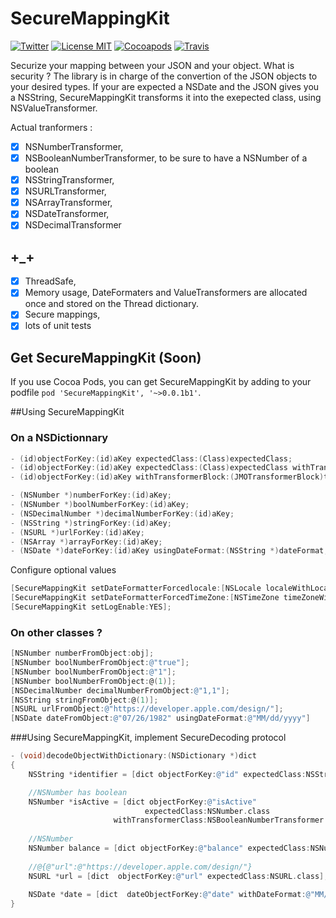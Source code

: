 SecureMappingKit 
==============================

[![Twitter](https://img.shields.io/badge/contact-@leverdeterre-green.svg)](http://twitter.com/leverdeterre)
[![License MIT](https://img.shields.io/badge/license-MIT-green.svg)](https://github.com/leverdeterre/SecureMappingKit/blob/master/LICENSE)
[![Cocoapods](http://img.shields.io/cocoapods/v/SecureMappingKit.svg)](https://github.com/leverdeterre/SecureMappingKit)
[![Travis](http://img.shields.io/travis/leverdeterre/SecureMappingKit.svg)](https://travis-ci.org/leverdeterre/SecureMappingKit)


Securize your mapping between your JSON and your object.
What is security ? The library is in charge of the convertion of the JSON objects to your desired types. 
If your are expected a NSDate and the JSON gives you a NSString, SecureMappingKit transforms it into the exepected class, using NSValueTransformer.

Actual tranformers : 
- [x] NSNumberTransformer,
- [x] NSBooleanNumberTransformer, to be sure to have a NSNumber of a boolean 
- [x] NSStringTransformer,
- [x] NSURLTransformer,
- [x] NSArrayTransformer,
- [x] NSDateTransformer,
- [x] NSDecimalTransformer

## +_+ 
- [x] ThreadSafe,
- [x] Memory usage, DateFormaters and ValueTransformers are allocated once and stored on the Thread dictionary.
- [x] Secure mappings,
- [x] lots of unit tests

## Get SecureMappingKit (Soon)

If you use Cocoa Pods, you can get SecureMappingKit by adding to your podfile `pod 'SecureMappingKit', '~>0.0.1b1'`. 

##Using SecureMappingKit
### On a NSDictionnary

```objective-c
- (id)objectForKey:(id)aKey expectedClass:(Class)expectedClass;
- (id)objectForKey:(id)aKey expectedClass:(Class)expectedClass withTransformerClass:(Class)transformerClass;
- (id)objectForKey:(id)aKey withTransformerBlock:(JMOTransformerBlock)transformerBlock;

- (NSNumber *)numberForKey:(id)aKey;
- (NSNumber *)boolNumberForKey:(id)aKey;
- (NSDecimalNumber *)decimalNumberForKey:(id)aKey;
- (NSString *)stringForKey:(id)aKey;
- (NSURL *)urlForKey:(id)aKey;
- (NSArray *)arrayForKey:(id)aKey;
- (NSDate *)dateForKey:(id)aKey usingDateFormat:(NSString *)dateFormat;
```

Configure optional values
```objective-c
[SecureMappingKit setDateFormatterForcedlocale:[NSLocale localeWithLocaleIdentifier:@"fr_FR"]];
[SecureMappingKit setDateFormatterForcedTimeZone:[NSTimeZone timeZoneWithAbbreviation:@"GMT"]];
[SecureMappingKit setLogEnable:YES];
```

### On other classes ?
```objective-c
[NSNumber numberFromObject:obj];
[NSNumber boolNumberFromObject:@"true"];
[NSNumber boolNumberFromObject:@"1"];
[NSNumber boolNumberFromObject:@(1)];
[NSDecimalNumber decimalNumberFromObject:@"1,1"];
[NSString stringFromObject:@(1)];
[NSURL urlFromObject:@"https://developer.apple.com/design/"];
[NSDate dateFromObject:@"07/26/1982" usingDateFormat:@"MM/dd/yyyy"]
```

###Using SecureMappingKit, implement SecureDecoding protocol

```objective-c
- (void)decodeObjectWithDictionary:(NSDictionary *)dict
{
    NSString *identifier = [dict objectForKey:@"id" expectedClass:NSString.class];

    //NSNumber has boolean
    NSNumber *isActive = [dict objectForKey:@"isActive" 
                              expectedClass:NSNumber.class 
                       withTransformerClass:NSBooleanNumberTransformer.class];
                            
    //NSNumber
    NSNumber balance = [dict objectForKey:@"balance" expectedClass:NSNumber.class];
    
    //@{@"url":@"https://developer.apple.com/design/"}
    NSURL *url = [dict  objectForKey:@"url" expectedClass:NSURL.class];
    
    NSDate *date = [dict  dateObjectForKey:@"date" withDateFormat:@"MM/dd/yyyy"];
}
```


